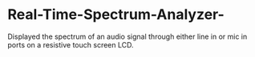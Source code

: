 # Real-Time-Spectrum-Analyzer-
Displayed the spectrum of an audio signal through either line in or mic in ports on a resistive touch screen LCD. 
